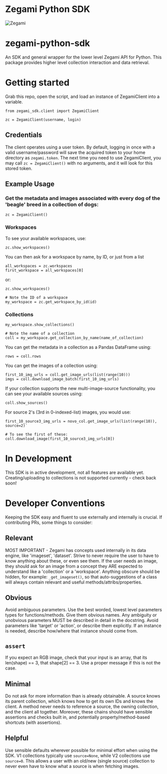 # Zegami Python SDK

![Zegami](zegami.png)

# zegami-python-sdk
An SDK and general wrapper for the lower level Zegami API for Python. This package provides higher level collection interaction and data retrieval.

# Getting started
Grab this repo, open the script, and load an instance of ZegamiClient into a variable.

```
from zegami_sdk.client import ZegamiClient

zc = ZegamiClient(username, login)
```

## Credentials
The client operates using a user token. By default, logging in once with a valid username/password will save the acquired token to your home directory as
`zegami.token`. The next time you need to use ZegamiClient, you may call `zc = ZegamiClient()` with no arguments, and it will look for this stored token.


## Example Usage
### Get the metadata and images associated with every dog of the 'beagle' breed in a collection of dogs:

```
zc = ZegamiClient()
```

### Workspaces
To see your available workspaces, use:

```
zc.show_workspaces()
```

You can then ask for a workspace by name, by ID, or just from a list
```
all_workspaces = zc.workspaces
first_workspace = all_workspaces[0]
```

or:

```
zc.show_workspaces()

# Note the ID of a workspace
my_workspace = zc.get_workspace_by_id(id)
```


### Collections
```
my_workspace.show_collections()

# Note the name of a collection
coll = my_workspace.get_collection_by_name(name_of_collection)
```


You can get the metadata in a collection as a Pandas DataFrame using:

```
rows = coll.rows
```

You can get the images of a collection using:

```
first_10_img_urls = coll.get_image_urls(list(range(10)))
imgs = coll.download_image_batch(first_10_img_urls)
```

If your collection supports the new multi-image-source functionality, you can see your available sources using:

```
coll.show_sources()
```

For source 2's (3rd in 0-indexed-list) images, you would use:

```
first_10_source3_img_urls = novo_col.get_image_urls(list(range(10)), source=2)`

# To see the first of these:
coll.download_image(first_10_source3_img_urls[0])
```

# In Development
This SDK is in active development, not all features are available yet. Creating/uploading to collections is not supported currently - check back soon!


# Developer Conventions
Keeping the SDK easy and fluent to use externally and internally is crucial. If contributing PRs, some things to consider:

## Relevant
MOST IMPORTANT - Zegami has concepts used internally in its data engine, like 'imageset', 'dataset'. Strive to never require the user to have to know anything about these, or even see them. If the user needs an image, they should ask for an image from a concept they ARE expected to understand like a 'collection' or a 'workspace'. Anything obscure should be hidden, for example: `_get_imageset()`, so that auto-suggestions of a class will always contain relevant and useful methods/attribs/properties.

## Obvious
Avoid ambiguous parameters. Use the best worded, lowest level parameters types for functions/methods. Give them obvious names. Any ambiguity or unobvious parameters MUST be described in detail in the docstring. Avoid parameters like 'target' or 'action', or describe them explicitly. If an instance is needed, describe how/where that instance should come from.

## `assert`
If you expect an RGB image, check that your input is an array, that its len(shape) == 3, that shape[2] == 3. Use a proper message if this is not the case.

## Minimal
Do not ask for more information than is already obtainable. A source knows its parent collection, which knows how to get its own IDs and knows the client. A method never needs to reference a source, the owning collection, and the client all together. Moreover, these chains should have sensible assertions and checks built in, and potentially property/method-based shortcuts (with assertions).

## Helpful
Use sensible defaults wherever possible for minimal effort when using the SDK. V1 collections typically use `source=None`, while V2 collections use `source=0`. This allows a user with an old/new (single source) collection to never even have to know what a source is when fetching images.
